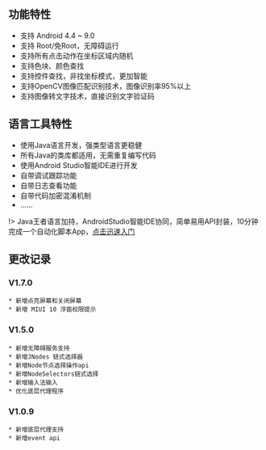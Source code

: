 ## 功能特性
* 支持 Android 4.4 ~ 9.0
* 支持 Root/免Root，无障碍运行
* 支持所有点击动作在坐标区域内随机
* 支持色块、颜色查找
* 支持控件查找，非找坐标模式，更加智能
* 支持OpenCV图像匹配识别技术，图像识别率95%以上
* 支持图像转文字技术，直接识别文字验证码

## 语言工具特性
* 使用Java语言开发，强类型语言更稳健
* 所有Java的类库都适用，无需重复编写代码
* 使用Android Studio智能IDE进行开发
* 自带调试跟踪功能
* 自带日志查看功能
* 自带代码加密混淆机制
* ......


!> Java王者语言加持，AndroidStudio智能IDE协同，简单易用API封装，10分钟完成一个自动化脚本App，[点击迅速入门](/zh-cn/getting-start)

## 更改记录



### V1.7.0 
    * 新增点亮屏幕和关闭屏幕
    * 新增 MIUI 10 浮窗权限提示

### V1.5.0 
    * 新增无障碍服务支持
    * 新增JNodes 链式选择器
    * 新增Node节点选择操作api
    * 新增NodeSelectors链式选择
    * 新增输入法输入
    * 优化底层代理程序

### V1.0.9
    * 新增底层代理支持
    * 新增event api
